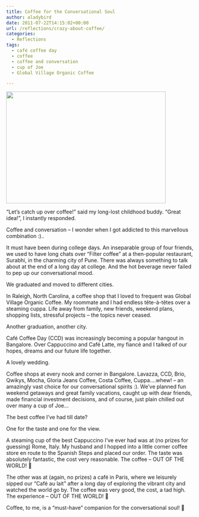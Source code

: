 ```yaml
---
title: Coffee for the Conversational Soul
author: aladybird
date: 2011-07-22T14:15:02+00:00
url: /reflections/crazy-about-coffee/
categories:
  - Reflections
tags:
  - café coffee day
  - coffee
  - coffee and conversation
  - cup of Joe
  - Global Village Organic Coffee

---
```

<img class="aligncenter" title="Image Courtesy: ppimi.org" src="http://ppimi.org/wp-content/uploads/2009/08/coffee-2-cups.jpg" alt="" width="429" height="300" />

<p style="text-align:left;">
  &#8220;Let&#8217;s catch up over coffee!&#8221; said my long-lost childhood buddy. &#8220;Great idea!&#8221;, I instantly responded.
</p>

<p style="text-align:left;">
  Coffee and conversation &#8211; I wonder when I got addicted to this marvellous combination :)..
</p>

<p style="text-align:left;">
  It must have been during college days. An inseparable group of four friends, we used to have long chats over &#8220;Filter coffee&#8221; at a then-popular restaurant, Surabhi, in the charming city of Pune. There was always something to talk about at the end of a long day at college. And the hot beverage never failed to pep up our conversational mood.
</p>

<p style="text-align:left;">
  We graduated and moved to different cities.
</p>

<p style="text-align:left;">
  In Raleigh, North Carolina, a coffee shop that I loved to frequent was Global Village Organic Coffee. My roommate and I had endless tête-à-têtes over a steaming cuppa. Life away from family, new friends, weekend plans, shopping lists, stressful projects &#8211; the topics never ceased.
</p>

<p style="text-align:left;">
  Another graduation, another city.
</p>

<p style="text-align:left;">
  Café Coffee Day (CCD) was increasingly becoming a popular hangout in Bangalore. Over Cappuccino and Café Latte, my fiancé and I talked of our hopes, dreams and our future life together.
</p>

<p style="text-align:left;">
  A lovely wedding.
</p>

<p style="text-align:left;">
  Coffee shops at every nook and corner in Bangalore. Lavazza, CCD, Brio, Qwikys, Mocha, Gloria Jeans Coffee, Costa Coffee, Cuppa&#8230;.whew! &#8211; an amazingly vast choice for our conversational spirits :). We&#8217;ve planned fun weekend getaways and great family vacations, caught up with dear friends, made financial investment decisions, and of course, just plain chilled out over many a cup of Joe&#8230;
</p>

<p style="text-align:left;">
  The best coffee I&#8217;ve had till date?
</p>

<p style="text-align:left;">
  One for the taste and one for the view.
</p>

<p style="text-align:left;">
  A steaming cup of the best Cappuccino I&#8217;ve ever had was at (no prizes for guessing) Rome, Italy. My husband and I hopped into a little corner coffee store en route to the Spanish Steps and placed our order. The taste was absolutely fantastic, the cost very reasonable. The coffee &#8211; OUT OF THE WORLD! 🙂
</p>

<p style="text-align:left;">
  The other was at (again, no prizes) a café in Paris, where we leisurely sipped our &#8220;Café au lait&#8221; after a long day of exploring the vibrant city and watched the world go by. The coffee was very good, the cost, a tad high. The experience &#8211; OUT OF THE WORLD! 🙂
</p>

<p style="text-align:left;">
  Coffee, to me, is a &#8220;must-have&#8221; companion for the conversational soul! 🙂
</p>